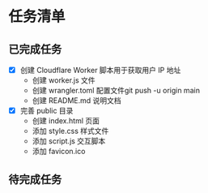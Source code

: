 # 任务清单

## 已完成任务
- [x] 创建 Cloudflare Worker 脚本用于获取用户 IP 地址
  - 创建 worker.js 文件
  - 创建 wrangler.toml 配置文件git push -u origin main
  - 创建 README.md 说明文档
- [x] 完善 public 目录
  - 创建 index.html 页面
  - 添加 style.css 样式文件
  - 添加 script.js 交互脚本
  - 添加 favicon.ico

## 待完成任务 